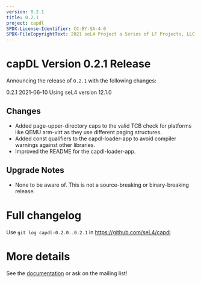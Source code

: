 ```yaml
---
version: 0.2.1
title: 0.2.1
project: capdl
SPDX-License-Identifier: CC-BY-SA-4.0
SPDX-FileCopyrightText: 2021 seL4 Project a Series of LF Projects, LLC.
---
```

# capDL Version 0.2.1 Release

Announcing the release of `0.2.1` with the following changes:

0.2.1 2021-06-10
Using seL4 version 12.1.0

## Changes

* Added page-upper-directory caps to the valid TCB check for platforms like QEMU arm-virt as they use different paging
  structures.
* Added const qualifiers to the capdl-loader-app to avoid compiler warnings against other libraries.
* Improved the README for the capdl-loader-app.

## Upgrade Notes

* None to be aware of. This is not a source-breaking or binary-breaking release.

# Full changelog
 Use `git log capdl-0.2.0..0.2.1` in
<https://github.com/seL4/capdl>

# More details
 See the
[documentation](https://github.com/seL4/capdl/tree/master/capDL-tool/doc)
or ask on the mailing list!
